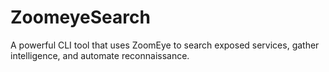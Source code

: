 # ZoomeyeSearch
A powerful CLI tool that uses ZoomEye to search exposed services, gather intelligence, and automate reconnaissance.
